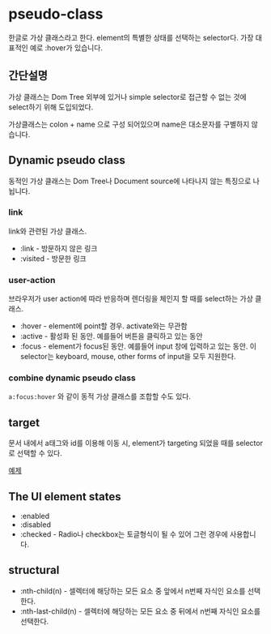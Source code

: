 # pseudo-class

한글로 가상 클래스라고 한다. element의 특별한 상태를 선택하는 selector다. 가장 대표적인 예로 :hover가 있습니다.

## 간단설명

가상 클래스는 Dom Tree 외부에 있거나 simple selector로 접근할 수 없는 것에 select하기 위해 도입되었다.

가상클래스는 colon + name 으로 구성 되어있으며 name은 대소문자를 구별하지 않습니다.

## Dynamic pseudo class

동적인 가상 클래스는 Dom Tree나 Document source에 나타나지 않는 특징으로 나뉩니다.

### link

link와 관련된 가상 클래스.

- :link - 방문하지 않은 링크
- :visited - 방문한 링크

### user-action

브라우저가 user action에 따라 반응하며 렌더링을 체인지 할 때를 select하는 가상 클래스.

- :hover - element에 point할 경우. activate와는 무관함
- :active - 활성화 된 동안. 예를들어 버튼을 클릭하고 있는 동안
- :focus - element가 focus된 동안. 예를들어 input 창에 입력하고 있는 동안. 이 selector는 keyboard, mouse, other forms of input을 모두 지원한다.

### combine dynamic pseudo class

`a:focus:hover` 와 같이 동적 가상 클래스를 조합할 수도 있다.

## target

문서 내에서 a태그와 id를 이용해 이동 시, element가 targeting 되었을 때를 selector로 선택할 수 있다.

[예제](https://codepen.io/eugene94/pen/KLeVro)

## The UI element states

- :enabled
- :disabled
- :checked - Radio나 checkbox는 토글형식이 될 수 있어 그런 경우에 사용합니다.

## structural

- :nth-child(n) - 셀렉터에 해당하는 모든 요소 중 앞에서 n번째 자식인 요소를 선택한다.
- :nth-last-child(n) - 셀렉터에 해당하는 모든 요소 중 뒤에서 n번째 자식인 요소를 선택한다.
